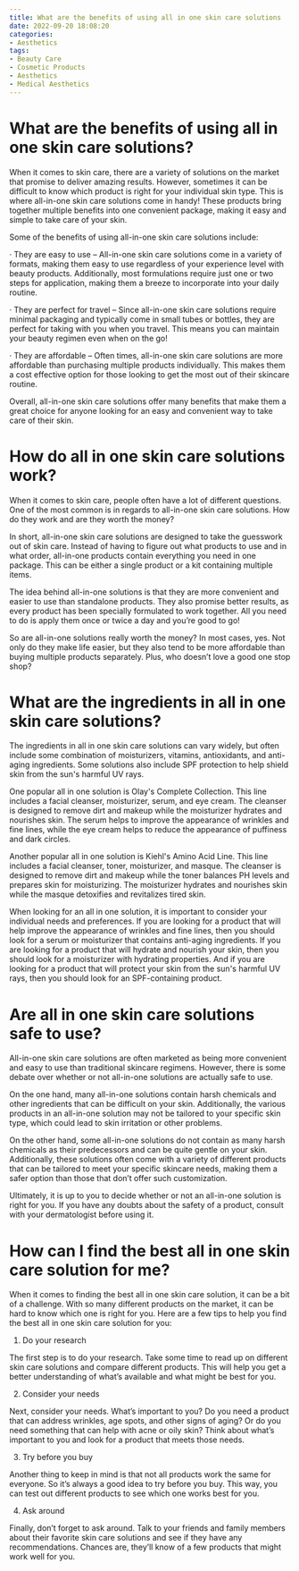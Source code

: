 ```yaml
---
title: What are the benefits of using all in one skin care solutions 
date: 2022-09-20 18:08:20
categories:
- Aesthetics
tags:
- Beauty Care
- Cosmetic Products
- Aesthetics
- Medical Aesthetics
---
```



#  What are the benefits of using all in one skin care solutions? 

When it comes to skin care, there are a variety of solutions on the market that promise to deliver amazing results. However, sometimes it can be difficult to know which product is right for your individual skin type. This is where all-in-one skin care solutions come in handy! These products bring together multiple benefits into one convenient package, making it easy and simple to take care of your skin.

Some of the benefits of using all-in-one skin care solutions include: 

· They are easy to use – All-in-one skin care solutions come in a variety of formats, making them easy to use regardless of your experience level with beauty products. Additionally, most formulations require just one or two steps for application, making them a breeze to incorporate into your daily routine.

· They are perfect for travel – Since all-in-one skin care solutions require minimal packaging and typically come in small tubes or bottles, they are perfect for taking with you when you travel. This means you can maintain your beauty regimen even when on the go!

· They are affordable – Often times, all-in-one skin care solutions are more affordable than purchasing multiple products individually. This makes them a cost effective option for those looking to get the most out of their skincare routine.

Overall, all-in-one skin care solutions offer many benefits that make them a great choice for anyone looking for an easy and convenient way to take care of their skin.

#  How do all in one skin care solutions work? 

When it comes to skin care, people often have a lot of different questions. One of the most common is in regards to all-in-one skin care solutions. How do they work and are they worth the money?

In short, all-in-one skin care solutions are designed to take the guesswork out of skin care. Instead of having to figure out what products to use and in what order, all-in-one products contain everything you need in one package. This can be either a single product or a kit containing multiple items.

The idea behind all-in-one solutions is that they are more convenient and easier to use than standalone products. They also promise better results, as every product has been specially formulated to work together. All you need to do is apply them once or twice a day and you’re good to go!

So are all-in-one solutions really worth the money? In most cases, yes. Not only do they make life easier, but they also tend to be more affordable than buying multiple products separately. Plus, who doesn’t love a good one stop shop?

#  What are the ingredients in all in one skin care solutions? 

The ingredients in all in one skin care solutions can vary widely, but often include some combination of moisturizers, vitamins, antioxidants, and anti-aging ingredients. Some solutions also include SPF protection to help shield skin from the sun's harmful UV rays.

One popular all in one solution is Olay's Complete Collection. This line includes a facial cleanser, moisturizer, serum, and eye cream. The cleanser is designed to remove dirt and makeup while the moisturizer hydrates and nourishes skin. The serum helps to improve the appearance of wrinkles and fine lines, while the eye cream helps to reduce the appearance of puffiness and dark circles.

Another popular all in one solution is Kiehl's Amino Acid Line. This line includes a facial cleanser, toner, moisturizer, and masque. The cleanser is designed to remove dirt and makeup while the toner balances PH levels and prepares skin for moisturizing. The moisturizer hydrates and nourishes skin while the masque detoxifies and revitalizes tired skin.

When looking for an all in one solution, it is important to consider your individual needs and preferences. If you are looking for a product that will help improve the appearance of wrinkles and fine lines, then you should look for a serum or moisturizer that contains anti-aging ingredients. If you are looking for a product that will hydrate and nourish your skin, then you should look for a moisturizer with hydrating properties. And if you are looking for a product that will protect your skin from the sun's harmful UV rays, then you should look for an SPF-containing product.

#  Are all in one skin care solutions safe to use? 

All-in-one skin care solutions are often marketed as being more convenient and easy to use than traditional skincare regimens. However, there is some debate over whether or not all-in-one solutions are actually safe to use.

On the one hand, many all-in-one solutions contain harsh chemicals and other ingredients that can be difficult on your skin. Additionally, the various products in an all-in-one solution may not be tailored to your specific skin type, which could lead to skin irritation or other problems.

On the other hand, some all-in-one solutions do not contain as many harsh chemicals as their predecessors and can be quite gentle on your skin. Additionally, these solutions often come with a variety of different products that can be tailored to meet your specific skincare needs, making them a safer option than those that don’t offer such customization.

Ultimately, it is up to you to decide whether or not an all-in-one solution is right for you. If you have any doubts about the safety of a product, consult with your dermatologist before using it.

#  How can I find the best all in one skin care solution for me?

When it comes to finding the best all in one skin care solution, it can be a bit of a challenge. With so many different products on the market, it can be hard to know which one is right for you. Here are a few tips to help you find the best all in one skin care solution for you:

1. Do your research

The first step is to do your research. Take some time to read up on different skin care solutions and compare different products. This will help you get a better understanding of what’s available and what might be best for you.

2. Consider your needs

Next, consider your needs. What’s important to you? Do you need a product that can address wrinkles, age spots, and other signs of aging? Or do you need something that can help with acne or oily skin? Think about what’s important to you and look for a product that meets those needs.

3. Try before you buy

Another thing to keep in mind is that not all products work the same for everyone. So it’s always a good idea to try before you buy. This way, you can test out different products to see which one works best for you.

4. Ask around

Finally, don’t forget to ask around. Talk to your friends and family members about their favorite skin care solutions and see if they have any recommendations. Chances are, they’ll know of a few products that might work well for you.